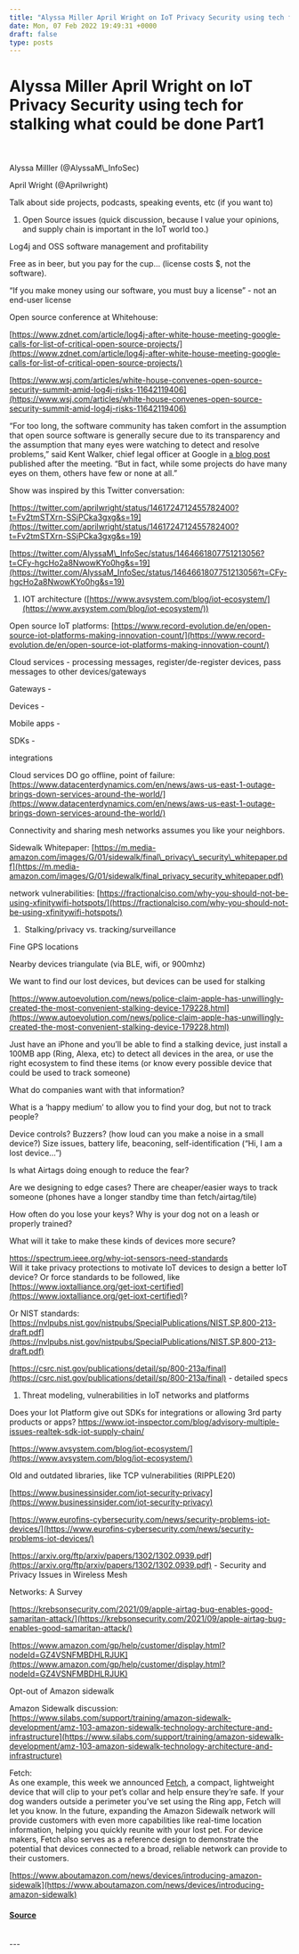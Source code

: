 ```yaml
---
title: "Alyssa Miller April Wright on IoT Privacy Security using tech for stalking what could be done Part1"
date: Mon, 07 Feb 2022 19:49:31 +0000
draft: false
type: posts
---
```

# Alyssa Miller April Wright on IoT Privacy Security using tech for stalking what could be done Part1

<br/>

<br/>
Alyssa Milller (@AlyssaM\_InfoSec)

April Wright (@Aprilwright)

Talk about side projects, podcasts, speaking events, etc (if you want to)

  
  
  

1.  Open Source issues (quick discussion, because I value your opinions, and supply chain is important in the IoT world too.)

Log4j and OSS software management and profitability

Free as in beer, but you pay for the cup… (license costs $, not the software). 

“If you make money using our software, you must buy a license” - not an end-user license

Open source conference at Whitehouse:

[https://www.zdnet.com/article/log4j-after-white-house-meeting-google-calls-for-list-of-critical-open-source-projects/](https://www.zdnet.com/article/log4j-after-white-house-meeting-google-calls-for-list-of-critical-open-source-projects/)

[https://www.wsj.com/articles/white-house-convenes-open-source-security-summit-amid-log4j-risks-11642119406](https://www.wsj.com/articles/white-house-convenes-open-source-security-summit-amid-log4j-risks-11642119406)

“For too long, the software community has taken comfort in the assumption that open source software is generally secure due to its transparency and the assumption that many eyes were watching to detect and resolve problems,” said Kent Walker, chief legal officer at Google in [a blog post](https://blog.google/technology/safety-security/making-open-source-software-safer-and-more-secure/) published after the meeting. “But in fact, while some projects do have many eyes on them, others have few or none at all.” 

  
  

Show was inspired by this Twitter conversation:  
  

[https://twitter.com/aprilwright/status/1461724712455782400?t=Fv2tmSTXrn-SSjPCka3gxg&s=19](https://twitter.com/aprilwright/status/1461724712455782400?t=Fv2tmSTXrn-SSjPCka3gxg&s=19)

[https://twitter.com/AlyssaM\_InfoSec/status/1464661807751213056?t=CFy-hgcHo2a8NwowKYo0hg&s=19](https://twitter.com/AlyssaM_InfoSec/status/1464661807751213056?t=CFy-hgcHo2a8NwowKYo0hg&s=19)

1.  IOT architecture ([https://www.avsystem.com/blog/iot-ecosystem/](https://www.avsystem.com/blog/iot-ecosystem/))

Open source IoT platforms: [https://www.record-evolution.de/en/open-source-iot-platforms-making-innovation-count/](https://www.record-evolution.de/en/open-source-iot-platforms-making-innovation-count/)

Cloud services - processing messages, register/de-register devices, pass messages to other devices/gateways

Gateways - 

Devices - 

Mobile apps -

SDKs - 

integrations

Cloud services DO go offline, point of failure:  
[https://www.datacenterdynamics.com/en/news/aws-us-east-1-outage-brings-down-services-around-the-world/](https://www.datacenterdynamics.com/en/news/aws-us-east-1-outage-brings-down-services-around-the-world/)

Connectivity and sharing mesh networks assumes you like your neighbors.

Sidewalk Whitepaper: [https://m.media-amazon.com/images/G/01/sidewalk/final\_privacy\_security\_whitepaper.pdf](https://m.media-amazon.com/images/G/01/sidewalk/final_privacy_security_whitepaper.pdf)

network vulnerabilities: [https://fractionalciso.com/why-you-should-not-be-using-xfinitywifi-hotspots/](https://fractionalciso.com/why-you-should-not-be-using-xfinitywifi-hotspots/)

  
  

1.   Stalking/privacy vs. tracking/surveillance

Fine GPS locations

Nearby devices triangulate (via BLE, wifi, or 900mhz)

We want to find our lost devices, but devices can be used for stalking

[https://www.autoevolution.com/news/police-claim-apple-has-unwillingly-created-the-most-convenient-stalking-device-179228.html](https://www.autoevolution.com/news/police-claim-apple-has-unwillingly-created-the-most-convenient-stalking-device-179228.html)

Just have an iPhone and you’ll be able to find a stalking device, just install a 100MB app (Ring, Alexa, etc) to detect all devices in the area, or use the right ecosystem to find these items (or know every possible device that could be used to track someone)

What do companies want with that information?

What is a ‘happy medium’ to allow you to find your dog, but not to track people?

Device controls? Buzzers? (how loud can you make a noise in a small device?) Size issues, battery life, beaconing, self-identification (“Hi, I am a lost device…”)

Is what Airtags doing enough to reduce the fear?

Are we designing to edge cases? There are cheaper/easier ways to track someone (phones have a longer standby time than fetch/airtag/tile)

How often do you lose your keys? Why is your dog not on a leash or properly trained?

What will it take to make these kinds of devices more secure? 

  
[https://spectrum.ieee.org/why-iot-sensors-need-standards  
](https://spectrum.ieee.org/why-iot-sensors-need-standards)Will it take privacy protections to motivate IoT devices to design a better IoT device? Or force standards to be followed, like [https://www.ioxtalliance.org/get-ioxt-certified](https://www.ioxtalliance.org/get-ioxt-certified)?

Or NIST standards: [https://nvlpubs.nist.gov/nistpubs/SpecialPublications/NIST.SP.800-213-draft.pdf](https://nvlpubs.nist.gov/nistpubs/SpecialPublications/NIST.SP.800-213-draft.pdf)

[https://csrc.nist.gov/publications/detail/sp/800-213a/final](https://csrc.nist.gov/publications/detail/sp/800-213a/final) \- detailed specs

  
  

1.  Threat modeling, vulnerabilities in IoT networks and platforms

Does your Iot Platform give out SDKs for integrations or allowing 3rd party products or apps? https://www.iot-inspector.com/blog/advisory-multiple-issues-realtek-sdk-iot-supply-chain/

[https://www.avsystem.com/blog/iot-ecosystem/](https://www.avsystem.com/blog/iot-ecosystem/)

Old and outdated libraries, like TCP vulnerabilities (RIPPLE20)

[https://www.businessinsider.com/iot-security-privacy](https://www.businessinsider.com/iot-security-privacy)

[https://www.eurofins-cybersecurity.com/news/security-problems-iot-devices/](https://www.eurofins-cybersecurity.com/news/security-problems-iot-devices/)

  
  

[https://arxiv.org/ftp/arxiv/papers/1302/1302.0939.pdf](https://arxiv.org/ftp/arxiv/papers/1302/1302.0939.pdf) \- Security and Privacy Issues in Wireless Mesh

Networks: A Survey

[https://krebsonsecurity.com/2021/09/apple-airtag-bug-enables-good-samaritan-attack/](https://krebsonsecurity.com/2021/09/apple-airtag-bug-enables-good-samaritan-attack/)

[https://www.amazon.com/gp/help/customer/display.html?nodeId=GZ4VSNFMBDHLRJUK](https://www.amazon.com/gp/help/customer/display.html?nodeId=GZ4VSNFMBDHLRJUK)

Opt-out of Amazon sidewalk

  
  
  
  
  

Amazon Sidewalk discussion: [https://www.silabs.com/support/training/amazon-sidewalk-development/amz-103-amazon-sidewalk-technology-architecture-and-infrastructure](https://www.silabs.com/support/training/amazon-sidewalk-development/amz-103-amazon-sidewalk-technology-architecture-and-infrastructure)

Fetch:  
As one example, this week we announced [Fetch](https://shop.ring.com/pages/announcements), a compact, lightweight device that will clip to your pet’s collar and help ensure they’re safe. If your dog wanders outside a perimeter you’ve set using the Ring app, Fetch will let you know. In the future, expanding the Amazon Sidewalk network will provide customers with even more capabilities like real-time location information, helping you quickly reunite with your lost pet. For device makers, Fetch also serves as a reference design to demonstrate the potential that devices connected to a broad, reliable network can provide to their customers.

[https://www.aboutamazon.com/news/devices/introducing-amazon-sidewalk](https://www.aboutamazon.com/news/devices/introducing-amazon-sidewalk)

#### [Source](http://brakeingsecurity.com/iot-privacy-and-security-using-tech-for-stalking-what-could-be-done-part1)

<br/>
---
